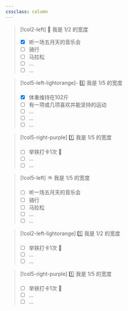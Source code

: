 ```yaml
---
cssclass: column
---
```


<p></p>

> [!col2-left] 🎯 我是 1/2 的宽度
> - [x] 听一场五月天的音乐会
> - [ ] 骑行
> - [ ] 马拉松
> - [ ] ...
> - [ ] ...

> [!col5-left-lightorange]-  5️⃣ 我是 1/5 的宽度
> - [x] 体重维持在102斤
> - [ ] 有一项或几项喜欢并能坚持的运动
> - [ ] ...
> - [ ] ...
> - [ ] ...


> [!col5-right-purple] 1️⃣ 我是 1/5 的宽度
> - [ ] 举铁打卡1次 💪 
> - [ ] ...
> - [ ] ...

<p></p>

> [!col5-left] 🪅 我是 1/5 的宽度
> - [ ] 听一场五月天的音乐会
> - [ ] 骑行
> - [ ] 马拉松
> - [ ] ...
> - [ ] ...

> [!col2-left-lightorange] 1️⃣ 我是 1/2 的宽度
> - [ ] 举铁打卡1次 💪 
> - [ ] ...
> - [ ] ...

> [!col5-right-purple] 1️⃣ 我是 1/5 的宽度
> - [ ] 举铁打卡1次 💪 
> - [ ] ...
> - [ ] ...

